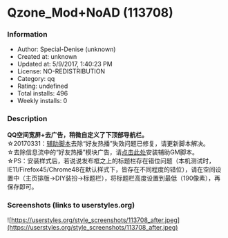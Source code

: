 # Qzone_Mod+NoAD (113708)

### Information
- Author: Special-Denise (unknown)
- Created at: unknown
- Updated at: 5/9/2017, 1:40:23 PM
- License: NO-REDISTRIBUTION
- Category: qq
- Rating: undefined
- Total installs: 496
- Weekly installs: 0


### Description
<b>QQ空间宽屏+去广告，稍微自定义了下顶部导航栏。</b>
<br>
☆20170331：<a href="https://greasyfork.org/zh-CN/scripts/22601-qzone-mod-noad-gm">辅助脚本</a>去除“好友热播”失效问题已修复，请更新脚本解决。
<br>
☆去除信息流中的“好友热播”模块广告，请<a href="https://greasyfork.org/scripts/22601-qzone-mod-noad-gm/code/Qzone_Mod+NoAD(GM).user.js">点击此处</a>安装辅助GM脚本。
<br>
☆PS：安装样式后，若说说发布框之上的标题栏存在错位问题（本机测试时，IE11/Firefox45/Chrome48在默认样式下，皆存在不同程度的错位），请在空间设置中（主页排版->DIY装扮->标题栏），将标题栏高度设置到最低（190像素），再保存即可。


### Screenshots (links to userstyles.org)
![https://userstyles.org/style_screenshots/113708_after.jpeg](https://userstyles.org/style_screenshots/113708_after.jpeg)


